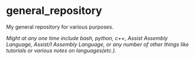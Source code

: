# general_repository
My general repository for various purposes.


*Might at any one time include bash, python, c++, Assist Assembly Language, Assist/I Assembly Language, or any number of other things like tutorials or various notes on languages(etc.).*





